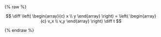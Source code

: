 {% raw %} 

$$
\diff \left(
    \begin{array}{c}
        x \\
        y
    \end{array}
    \right) = \left(
    \begin{array}{c}
        v_x \\
        v_y
    \end{array}
    \right) \diff t
$$

{% endraw %} 